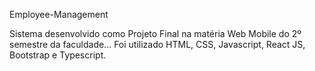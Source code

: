 Employee-Management

Sistema desenvolvido como Projeto Final na matéria Web Mobile do 2º semestre da faculdade... Foi utilizado HTML, CSS, Javascript, React JS, Bootstrap e Typescript.
